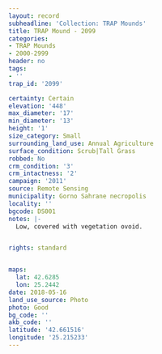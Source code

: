 ```yaml
---
layout: record
subheadline: 'Collection: TRAP Mounds'
title: TRAP Mound - 2099
categories:
- TRAP Mounds
- 2000-2999
header: no
tags:
- ''
trap_id: '2099'

certainty: Certain
elevation: '448'
max_diameter: '17'
min_diameter: '13'
height: '1'
size_category: Small
surrounding_land_use: Annual Agriculture
surface_condition: Scrub|Tall Grass
robbed: No
crm_condition: '3'
crm_intactness: '2'
campaign: '2011'
source: Remote Sensing
municipality: Gorno Sahrane necropolis
locality: ''
bgcode: DS001
notes: |-
  Low, covered with vegetation ovoid.


rights: standard


maps:
  lat: 42.6285
  lon: 25.2442
date: 2018-05-16
land_use_source: Photo
photo: Good
bg_code: ''
akb_code: ''
latitude: '42.661516'
longitude: '25.215233'
---
```

